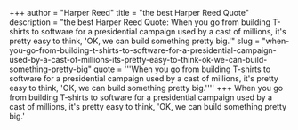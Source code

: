 +++
author = "Harper Reed"
title = "the best Harper Reed Quote"
description = "the best Harper Reed Quote: When you go from building T-shirts to software for a presidential campaign used by a cast of millions, it's pretty easy to think, 'OK, we can build something pretty big.'"
slug = "when-you-go-from-building-t-shirts-to-software-for-a-presidential-campaign-used-by-a-cast-of-millions-its-pretty-easy-to-think-ok-we-can-build-something-pretty-big"
quote = '''When you go from building T-shirts to software for a presidential campaign used by a cast of millions, it's pretty easy to think, 'OK, we can build something pretty big.''''
+++
When you go from building T-shirts to software for a presidential campaign used by a cast of millions, it's pretty easy to think, 'OK, we can build something pretty big.'
